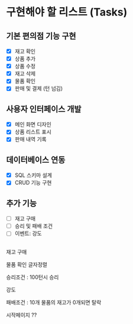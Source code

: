# 구현해야 할 리스트 (Tasks)

## 기본 편의점 기능 구현

- [x] 재고 확인
- [x] 상품 추가
- [x] 상품 수정
- [x] 재고 삭제
- [x] 물품 확인
- [x] 판매 및 결제 (턴 넘김)

## 사용자 인터페이스 개발

- [x] 메인 화면 디자인
- [x] 상품 리스트 표시
- [x] 판매 내역 기록

## 데이터베이스 연동

- [x] SQL 스키마 설계
- [x] CRUD 기능 구현

## 추가 기능

- [ ] 재고 구매
- [ ] 승리 및 패배 조건
- [ ] 이벤트: 강도

## 
재고 구매

물품 확인 글자정렬

승리조건 : 100턴시 승리

강도

패배조건 : 10개 물품의 재고가 0개되면 탈락

시작페이지 ??

